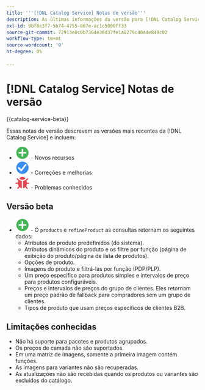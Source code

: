 ```yaml
---
title: '''[!DNL Catalog Service] Notas de versão'''
description: As últimas informações da versão para [!DNL Catalog Service] para Adobe Commerce.
exl-id: 9bf8e3f7-5b74-4755-867e-ac1c5000ff33
source-git-commit: 72913e0c0b7364e38d37fe1a8279c40a4e849c02
workflow-type: tm+mt
source-wordcount: '0'
ht-degree: 0%

---
```


# [!DNL Catalog Service] Notas de versão

{{catalog-service-beta}}

Essas notas de versão descrevem as versões mais recentes da [!DNL Catalog Service] e incluem:

* ![Novo](../assets/new.svg) - Novos recursos
* ![Correção](../assets/fix.svg) - Correções e melhorias
* ![Bug](../assets/bug.svg) - Problemas conhecidos

## Versão beta

* ![Novo](../assets/new.svg) - O `products` e `refineProduct` as consultas retornam os seguintes dados:
   * Atributos de produto predefinidos (do sistema).
   * Atributos dinâmicos do produto e os filtre por função (página de exibição do produto/página de lista de produtos).
   * Opções de produto.
   * Imagens do produto e filtrá-las por função (PDP/PLP).
   * Um preço específico para produtos simples e intervalos de preço para produtos configuráveis.
   * Preços e intervalos de preços do grupo de clientes. Eles retornam um preço padrão de fallback para compradores sem um grupo de clientes.
   * Tipos de produto que usam preços específicos de clientes B2B.

## Limitações conhecidas

* Não há suporte para pacotes e produtos agrupados.
* Os preços de camada não são suportados.
* Em uma matriz de imagens, somente a primeira imagem contém funções.
* As imagens para variantes não são recuperadas.
* As atualizações não são recebidas quando os produtos ou variantes são excluídos do catálogo.
